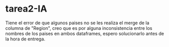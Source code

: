 # tarea2-IA


Tiene el error de que algunos paises no se les realiza el merge de la columna de "Region", creo que es por alguna inconsistencia entre los nombres de los paises en ambos dataframes, espero solucionarlo antes de la hora de entrega.
